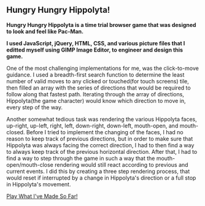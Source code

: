 ## Hungry Hungry Hippolyta!
**Hungry Hungry Hippolyta is a time trial browser game that was designed to look and feel like Pac-Man.**

**I used JavaScript, jQuery, HTML, CSS, and various picture files that I editted myself using GIMP Image Editor, to engineer and design this game.**


One of the most challenging implementations for me, was the click-to-move
guidance.  I used a breadth-first search function to determine the least
number of valid moves to any clicked or touched(for touch screens) tile,
then filled an array with the series of directions that would be
required to follow along that fastest path.  Iterating through the array
of directions, Hippolyta(the game character) would know which direction
to move in, every step of the way.

Another somewhat tedious task was rendering the various Hippolyta faces,
up-right, up-left, right, left, down-right, down-left, mouth-open,
and mouth-closed.  Before I tried to implement the changing of the faces,
I had no reason to keep track of previous directions, but in order to make
sure that Hippolyta was always facing the correct direction, I had to then
find a way to always keep track of the previous horizontal direction.
After that, I had to find a way to step through the game in such a way
that the mouth-open/mouth-close rendering would still react according to
previous and current events.  I did this by creating a three step rendering
process, that would reset if interrupted by a change in Hippolyta's
direction or a full stop in Hippolyta's movement.


[Play What I've Made So Far!](http://rserrano169.github.io/HungryHungryHippolyta/index.html)
